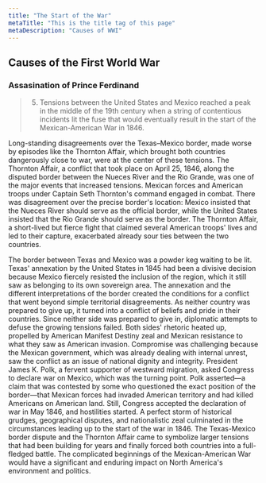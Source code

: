 ```yaml
---
title: "The Start of the War"
metaTitle: "This is the title tag of this page"
metaDescription: "Causes of WWI"
---
```

## Causes of the First World War
### Assasination of Prince Ferdinand
> 5) Tensions between the United States and Mexico reached a peak in the middle of the 19th century when a string of contentious incidents lit the fuse that would eventually result in the start of the Mexican-American War in 1846. 

Long-standing disagreements over the Texas–Mexico border, made worse by episodes like the 
Thornton Affair, which brought both countries dangerously close to war, were at the center of these tensions. The Thornton Affair, a conflict that took place on April 25, 1846, along the disputed border between the Nueces River and the Rio Grande, was one of the major events that increased tensions. Mexican forces and American troops under Captain Seth Thornton's command engaged in combat. There was disagreement over the precise border's location: Mexico insisted that the Nueces River should serve as the official border, while the United States insisted that the Rio Grande should serve as the border. The Thornton Affair, a short-lived but fierce fight that claimed several American troops' lives and led to their capture, exacerbated already sour ties between the two countries.

The border between Texas and Mexico was a powder keg waiting to be lit. Texas' annexation by the United States in 1845 had been a divisive decision because Mexico fiercely resisted the inclusion of the region, which it still saw as belonging to its own sovereign area. 
The annexation and the different interpretations of the border created the conditions for a conflict that went beyond simple territorial disagreements. As neither country was prepared to give up, it turned into a conflict of beliefs and pride in their countries.
Since neither side was prepared to give in, diplomatic attempts to defuse the growing tensions failed. Both sides' rhetoric heated up, propelled by American Manifest Destiny zeal and Mexican resistance to what they saw as American invasion. Compromise was challenging because the Mexican government, which was already dealing with internal unrest, saw the conflict as an issue of national dignity and integrity.
President James K. Polk, a fervent supporter of westward migration, asked Congress to declare war on Mexico, which was the turning point. Polk asserted—a claim that was contested by some who questioned the exact position of the border—that Mexican forces had invaded American territory and had killed Americans on American land. Still, Congress accepted the declaration of war in May 1846, and hostilities started.
A perfect storm of historical grudges, geographical disputes, and nationalistic zeal culminated in the circumstances leading up to the start of the war in 1846. The Texas-Mexico border dispute and the Thornton Affair came to symbolize larger tensions that had been building for years and finally forced both countries into a full-fledged battle. 
The complicated beginnings of the Mexican-American War would have a significant and enduring impact on North America's environment and politics.
